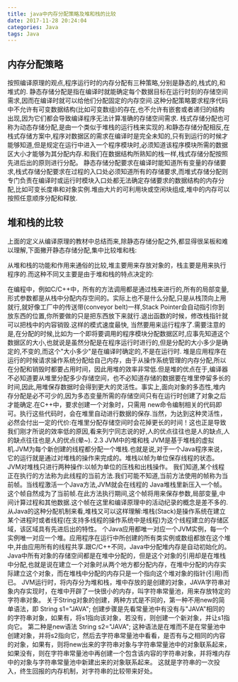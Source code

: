 ```yaml
---
title: java中内存分配策略及堆和栈的比较
date: 2017-11-28 20:24:04
categories: Java
tags: Java
---
```

## 内存分配策略 
按照编译原理的观点,程序运行时的内存分配有三种策略,分别是静态的,栈式的,和堆式的. 
静态存储分配是指在编译时就能确定每个数据目标在运行时刻的存储空间需求,因而在编译时就可以给他们分配固定的内存空间.这种分配策略要求程序代码中不允许有可变数据结构(比如可变数组)的存在,也不允许有嵌套或者递归的结构出现,因为它们都会导致编译程序无法计算准确的存储空间需求. 
栈式存储分配也可称为动态存储分配,是由一个类似于堆栈的运行栈来实现的.和静态存储分配相反,在栈式存储方案中,程序对数据区的需求在编译时是完全未知的,只有到运行的时候才能够知道,但是规定在运行中进入一个程序模块时,必须知道该程序模块所需的数据区大小才能够为其分配内存.和我们在数据结构所熟知的栈一样,栈式存储分配按照先进后出的原则进行分配。 
静态存储分配要求在编译时能知道所有变量的存储要求,栈式存储分配要求在过程的入口处必须知道所有的存储要求,而堆式存储分配则专门负责在编译时或运行时模块入口处都无法确定存储要求的数据结构的内存分配,比如可变长度串和对象实例.堆由大片的可利用块或空闲块组成,堆中的内存可以按照任意顺序分配和释放. 

## 堆和栈的比较 
上面的定义从编译原理的教材中总结而来,除静态存储分配之外,都显得很呆板和难以理解,下面撇开静态存储分配,集中比较堆和栈: 

从堆和栈的功能和作用来通俗的比较,堆主要用来存放对象的，栈主要是用来执行程序的.而这种不同又主要是由于堆和栈的特点决定的: 

在编程中，例如C/C++中，所有的方法调用都是通过栈来进行的,所有的局部变量,形式参数都是从栈中分配内存空间的。实际上也不是什么分配,只是从栈顶向上用就行,就好像工厂中的传送带(conveyor belt)一样,Stack Pointer会自动指引你到放东西的位置,你所要做的只是把东西放下来就行.退出函数的时候，修改栈指针就可以把栈中的内容销毁.这样的模式速度最快, 当然要用来运行程序了.需要注意的是,在分配的时候,比如为一个即将要调用的程序模块分配数据区时,应事先知道这个数据区的大小,也就说是虽然分配是在程序运行时进行的,但是分配的大小多少是确定的,不变的,而这个"大小多少"是在编译时确定的,不是在运行时. 
堆是应用程序在运行的时候请求操作系统分配给自己内存，由于从操作系统管理的内存分配,所以在分配和销毁时都要占用时间，因此用堆的效率非常低.但是堆的优点在于,编译器不必知道要从堆里分配多少存储空间，也不必知道存储的数据要在堆里停留多长的时间,因此,用堆保存数据时会得到更大的灵活性。事实上,面向对象的多态性,堆内存分配是必不可少的,因为多态变量所需的存储空间只有在运行时创建了对象之后才能确定.在C++中，要求创建一个对象时，只需用 new命令编制相关的代码即可。执行这些代码时，会在堆里自动进行数据的保存.当然，为达到这种灵活性，必然会付出一定的代价:在堆里分配存储空间时会花掉更长的时间！这也正是导致我们刚才所说的效率低的原因,看来列宁同志说的好,人的优点往往也是人的缺点,人的缺点往往也是人的优点(晕~). 
2.3 JVM中的堆和栈 
JVM是基于堆栈的虚拟机.JVM为每个新创建的线程都分配一个堆栈.也就是说,对于一个Java程序来说，它的运行就是通过对堆栈的操作来完成的。堆栈以帧为单位保存线程的状态。JVM对堆栈只进行两种操作:以帧为单位的压栈和出栈操作。 
我们知道,某个线程正在执行的方法称为此线程的当前方法.我们可能不知道,当前方法使用的帧称为当前帧。当线程激活一个Java方法,JVM就会在线程的 Java堆栈里新压入一个帧。这个帧自然成为了当前帧.在此方法执行期间,这个帧将用来保存参数,局部变量,中间计算过程和其他数据.这个帧在这里和编译原理中的活动纪录的概念是差不多的. 
从Java的这种分配机制来看,堆栈又可以这样理解:堆栈(Stack)是操作系统在建立某个进程时或者线程(在支持多线程的操作系统中是线程)为这个线程建立的存储区域，该区域具有先进后出的特性。
个Java应用都唯一对应一个JVM实例，每一个实例唯一对应一个堆。应用程序在运行中所创建的所有类实例或数组都放在这个堆中,并由应用所有的线程共享.跟C/C++不同，Java中分配堆内存是自动初始化的。Java中所有对象的存储空间都是在堆中分配的，但是这个对象的引用却是在堆栈中分配,也就是说在建立一个对象时从两个地方都分配内存，在堆中分配的内存实际建立这个对象，而在堆栈中分配的内存只是一个指向这个堆对象的指针(引用)而已。
JVM运行时，将内存分为堆和栈，堆中存放的是创建的对象，JAVA字符串对象内存实现时，在堆中开辟了一快很小的内存，叫字符串常量池，用来存放特定的字符串对象。 
关于String对象的创建，两种方式是不同的，第一种不用new的简单语法，即 
String s1="JAVA"; 
创建步骤是先看常量池中有没有与"JAVA"相同的的字符串对象，如果有，将s1指向该对象，若没有，则创建一个新对象，并让s1指向它。 
第二种是new语法 
String s2="JAVA"; 
这种语法是在堆而不是在常量池中创建对象，并将s2指向它，然后去字符串常量池中看看，是否有与之相同的内容的对象，如果有，则将new出来的字符串对象与字符串常量池中的对象联系起来，如果没有，则在字符串常量池中再创建一个包含该内容的字符串对象，并将堆内存中的对象与字符串常量池中新建出来的对象联系起来。 
这就是字符串的一次投入，终生回报的内存机制，对字符串的比较带来好处。